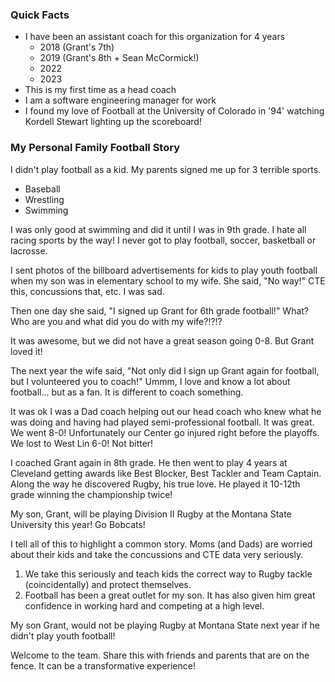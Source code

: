 ### Quick Facts
- I have been an assistant coach for this organization for 4 years
	- 2018 (Grant's 7th)
	- 2019 (Grant's 8th + Sean McCormick!)
	- 2022
	- 2023
- This is my first time as a head coach
- I am a software engineering manager for work
- I found my love of Football at the University of Colorado in '94' watching Kordell Stewart lighting up the scoreboard!

### My Personal Family Football Story

I didn't play football as a kid. My parents signed me up for 3 terrible sports.
- Baseball
- Wrestling
- Swimming

I was only good at swimming and did it until I was in 9th grade. I hate all racing sports by the way! I never got to play football, soccer, basketball or lacrosse.

I sent photos of the billboard advertisements for kids to play youth football when my son was in elementary school to my wife.  She said, "No way!" CTE this, concussions that, etc. I was sad.

Then one day she said, "I signed up Grant for 6th grade football!"  What? Who are you and what did you do with my wife?!?!?

It was awesome, but we did not have a great season going 0-8. But Grant loved it!

The next year the wife said, "Not only did I sign up Grant again for football, but I volunteered you to coach!"  Ummm, I love and know a lot about football... but as a fan.  It is different to coach something.

It was ok I was a Dad coach helping out our head coach who knew what he was doing and having had played semi-professional football.  It was great. We went 8-0!  Unfortunately our Center go injured right before the playoffs. We lost to West Lin 6-0!  Not bitter!

I coached Grant again in 8th grade. He then went to play 4 years at Cleveland getting awards like Best Blocker, Best Tackler and Team Captain. Along the way he discovered Rugby, his true love. He played it 10-12th grade winning the championship twice!

My son, Grant, will be playing Division II Rugby at the Montana State University this year! Go Bobcats!

I tell all of this to highlight a common story. Moms (and Dads) are worried about their kids and take the concussions and CTE data very seriously.
1. We take this seriously and teach kids the correct way to Rugby tackle (coincidentally) and protect themselves.
2. Football has been a great outlet for my son. It has also given him great confidence in working hard and competing at a high level. 

My son Grant, would not be playing Rugby at Montana State next year if he didn't play youth football!

Welcome to the team. Share this with friends and parents that are on the fence. It can be a transformative experience!